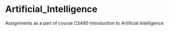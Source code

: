 # Artificial_Intelligence
Assignments as a part of course CS480 Introduction to Artificial Intelligence 
